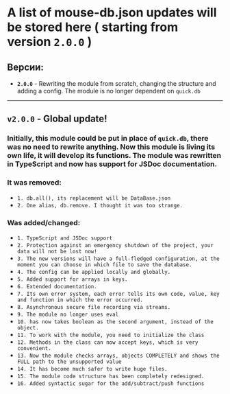 # A list of mouse-db.json updates will be stored here ( starting from version `2.0.0` )
## Версии:
- **`2.0.0`** - Rewriting the module from scratch, changing the structure and adding a config. The module is no longer dependent on `quick.db`
---
## **`v2.0.0`** - Global update!
### Initially, this module could be put in place of `quick.db`, there was no need to rewrite anything. Now this module is living its own life, it will develop its functions. The module was rewritten in **TypeScript** and now has support for **JSDoc** documentation.
### It was removed:
- `1. db.all(), its replacement will be DataBase.json`
- `2. One alias, db.remove. I thought it was too strange.`
### Was added/changed:
- `1. TypeScript and JSDoc support`
- `2. Protection against an emergency shutdown of the project, your data will not be lost now!`
- `3. The new versions will have a full-fledged configuration, at the moment you can choose in which file to save the database.`
- `4. The config can be applied locally and globally.`
- `5. Added support for arrays in keys.`
- `6. Extended documentation.`
- `7. Its own error system, each error tells its own code, value, key and function in which the error occurred.`
- `8. Asynchronous secure file recording via streams.`
- `9. The module no longer uses eval`
- `10. has now takes boolean as the second argument, instead of the object.`
- `11. To work with the module, you need to initialize the class`
- `12. Methods in the class can now accept keys, which is very convenient.`
- `13. Now the module checks arrays, objects COMPLETELY and shows the FULL path to the unsupported value`
- `14. It has become much safer to write huge files.`
- `15. The module code structure has been completely redesigned.`
- `16. Added syntactic sugar for the add/subtract/push functions`